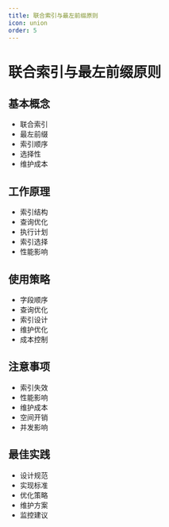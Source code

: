 ```yaml
---
title: 联合索引与最左前缀原则
icon: union
order: 5
---
```


# 联合索引与最左前缀原则

## 基本概念
- 联合索引
- 最左前缀
- 索引顺序
- 选择性
- 维护成本

## 工作原理
- 索引结构
- 查询优化
- 执行计划
- 索引选择
- 性能影响

## 使用策略
- 字段顺序
- 查询优化
- 索引设计
- 维护优化
- 成本控制

## 注意事项
- 索引失效
- 性能影响
- 维护成本
- 空间开销
- 并发影响

## 最佳实践
- 设计规范
- 实现标准
- 优化策略
- 维护方案
- 监控建议
